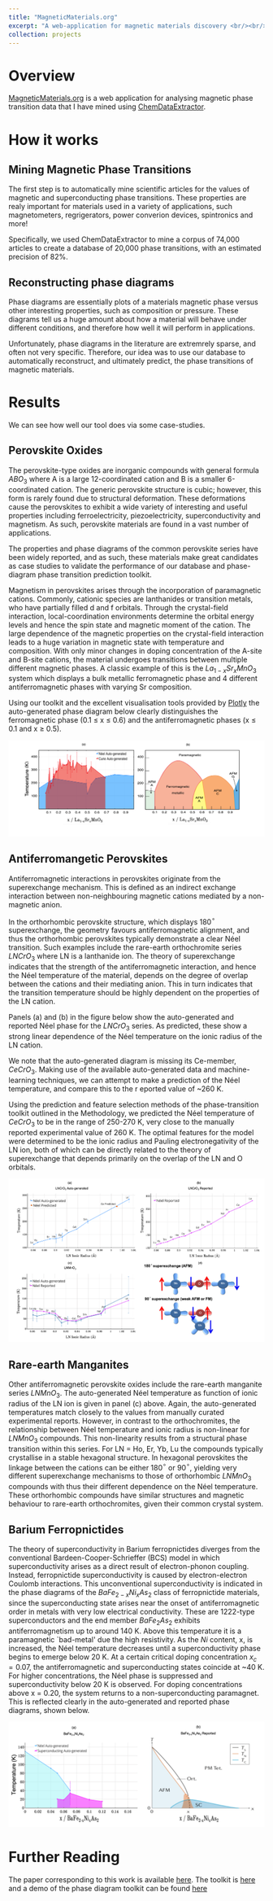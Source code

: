 ```yaml
---
title: "MagneticMaterials.org"
excerpt: "A web-application for magnetic materials discovery <br/><br/><img src='/images/MLogo.png' width='150'>"
collection: projects
---
```


# Overview
[MagneticMaterials.org](http://magneticmaterials.org) is a web application for analysing magnetic phase transition data that I have mined using [ChemDataExtractor](cde.md).


# How it works
## Mining Magnetic Phase Transitions
The first step is to automatically mine scientific articles for the values of magnetic and superconducting phase transitions. These properties are realy important for materials used in a variety of applications, such magnetometers, regrigerators, power converion devices, spintronics and more!

Specifically, we used ChemDataExtractor to mine a corpus of 74,000 articles to create a database of 20,000 phase transitions, with an estimated precision of 82%.

## Reconstructing phase diagrams
Phase diagrams are essentially plots of a materials magnetic phase versus other interesting properties, such as composition or pressure. These diagrams tell us a huge amount about how a material will behave under different conditions, and therefore how well it will perform in applications.

Unfortunately, phase diagrams in the literature are extremrely sparse, and often not very specific. Therefore, our idea was to use our database to automatically reconstruct, and ultimately predict, the phase transitions of magnetic materials.

# Results
We can see how well our tool does via some case-studies.
## Perovskite Oxides
The perovskite-type oxides are inorganic compounds with general formula $ABO_3$ where  A is a large 12-coordinated cation and B is a smaller 6-coordinated cation.
The generic perovskite structure is cubic; however, this form is rarely found due to structural deformation. These deformations cause the perovskites to exhibit a wide variety of interesting and useful properties including ferroelectricity, piezoelectricity, superconductivity and magnetism. As such, perovskite materials are found in a vast number of applications.

The properties and phase diagrams of the common perovskite series have been widely reported, and as such, these materials make great candidates as case studies to validate the performance of our database and phase-diagram phase transition prediction toolkit.

Magnetism in perovskites arises through the incorporation of paramagnetic cations. Commonly, cationic species are lanthanides or transition metals, who have partially filled d and f orbitals. Through the crystal-field interaction, local-coordination environments determine the orbital energy levels and hence the spin state and magnetic moment of the cation. The large dependence of the magnetic properties on the crystal-field interaction leads to a huge variation in magnetic state with temperature and composition. With only minor changes in doping concentration of the A-site and B-site cations, the material undergoes transitions between multiple different magnetic phases. A classic example of this is the $La_{1-x}Sr_xMnO_3$ system which displays a bulk metallic ferromagnetic phase and 4 different antiferromagnetic phases with varying Sr composition.

Using our toolkit and the excellent visualisation tools provided by [Plotly](https://Plot.ly) the auto-generated phase diagram below clearly distinguishes the ferromagnetic phase (0.1 ≤ x ≤ 0.6) and the antiferromagnetic phases (x ≤ 0.1 and x ≥ 0.5).

![LSMO](/images/lsmo.png)

## Antiferromangetic Perovskites

Antiferromagnetic interactions in perovskites originate from the superexchange mechanism. This is defined as an indirect exchange interaction between non-neighbouring magnetic cations mediated by a non-magnetic anion.

In the orthorhombic perovskite structure, which displays 180$^\circ$ superexchange, the geometry favours antiferromagnetic alignment, and thus the orthorhombic perovskites typically demonstrate a clear Néel transition. Such examples include the rare-earth orthochromite series $LNCrO_3$
where LN is a lanthanide ion. The theory of superexchange indicates that the strength of the antiferromagnetic interaction, and hence the Néel temperature of the material, depends on the degree of overlap between the cations and their mediating anion. This in turn indicates that the transition temperature should be highly dependent on the properties of the LN
 cation.

Panels (a) and (b) in the figure below show the auto-generated and reported Néel phase for the $LNCrO_3$ series. As predicted, these show a strong linear dependence of the Néel temperature on the ionic radius of the LN cation.

We note that the auto-generated diagram is missing its Ce-member, $CeCrO_3$. Making use of the available auto-generated data and machine-learning techniques, we can attempt to make a prediction of the Néel temperature, and compare this to the r eported value of ~260 K.

Using the prediction and feature selection methods of the phase-transition toolkit outlined in the Methodology, we predicted the Néel temperature of $CeCrO_3$ to be in the range of 250-270 K, very close to the manually reported experimental value of 260 K. The optimal features for the model were determined to be the ionic radius and Pauling electronegativity of the LN ion, both of which can be directly related to the theory of superexchange that depends primarily on the overlap of the LN and O orbitals.

![antiferro](/images/fig_3.png)

## Rare-earth Manganites

Other antiferromagnetic perovskite oxides include the rare-earth manganite series 
$LNMnO_3$. The auto-generated Néel temperature as function of ionic radius of the LN ion is given in panel (c) above. Again, the auto-generated temperatures match closely to the values from manually curated experimental reports. However, in contrast to the orthochromites, the relationship between Néel temperature and ionic radius is non-linear for $LNMnO_3$ compounds. This non-linearity results from a structural phase transition within this series. For LN = Ho, Er, Yb, Lu the compounds typically crystallise in a stable hexagonal structure. In hexagonal perovskites the linkage between the cations can be either 180$^\circ$ or 90$^\circ$, yielding very different superexchange mechanisms to those of orthorhombic $LNMnO_3$ compounds with 
thus their different dependence on the Néel temperature. These orthorhombic compounds have similar structures and magnetic behaviour to rare-earth orthochromites, given their common crystal system.

## Barium Ferropnictides

The theory of superconductivity in Barium ferropnictides diverges from the conventional Bardeen-Cooper-Schrieffer (BCS) model in which superconductivity arises as a direct result of electron-phonon coupling. Instead, ferropnictide superconductivity is caused by electron-electron Coulomb interactions. This unconventional superconductivity is indicated in the phase diagrams of the $BaFe_{2-x}Ni_xAs_2$ class of ferropnictide materials, since the superconducting state arises near the onset of antiferromagnetic order in metals with very low electrical conductivity.
These are 1222-type superconductors and the end member $BaFe_2As_2$ exhibits antiferromagnetism up to around 140 K. Above this temperature it is a paramagnetic `bad-metal' due the high resistivity. As the $Ni$ content, x, is increased, the Néel temperature decreases until a superconductivity phase begins to emerge below 20 K. At a certain critical doping concentration $x_c = 0.07$, the antiferromagnetic and superconducting states coincide at ~40 K. For higher concentrations, the Néel phase is suppressed and superconductivity below 20 K is observed. For doping concentrations above x = 0.20, the system returns to a non-superconducting paramagnet. This is reflected clearly in the auto-generated and reported phase diagrams, shown below.

![Barium](/images/fig_5.png)

# Further Reading
The paper corresponding to this work is available [here](https://pubs.acs.org/doi/10.1021/acs.jcim.0c00464). The toolkit is [here](http://magneticmaterials.org/analysis/) and a demo of the phase diagram toolkit can be found [here](http://magneticmaterials.org/demo/)


